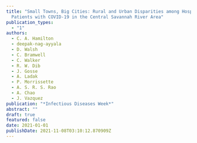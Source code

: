 ```yaml
---
title: "Small Towns, Big Cities: Rural and Urban Disparities among Hospitalized
  Patients with COVID-19 in the Central Savannah River Area"
publication_types:
  - "1"
authors:
  - C. A. Hamilton
  - deepak-nag-ayyala
  - D. Walsh
  - C. Bramwell
  - C. Walker
  - R. W. Dib
  - J. Gosse
  - A. Ladak
  - P. Morrissette
  - A. S. R. S. Rao
  - A. Chao
  - J. Vazquez
publication: "*Infectious Diseases Week*"
abstract: ""
draft: true
featured: false
date: 2021-01-01
publishDate: 2021-11-08T03:10:12.870909Z
---
```

